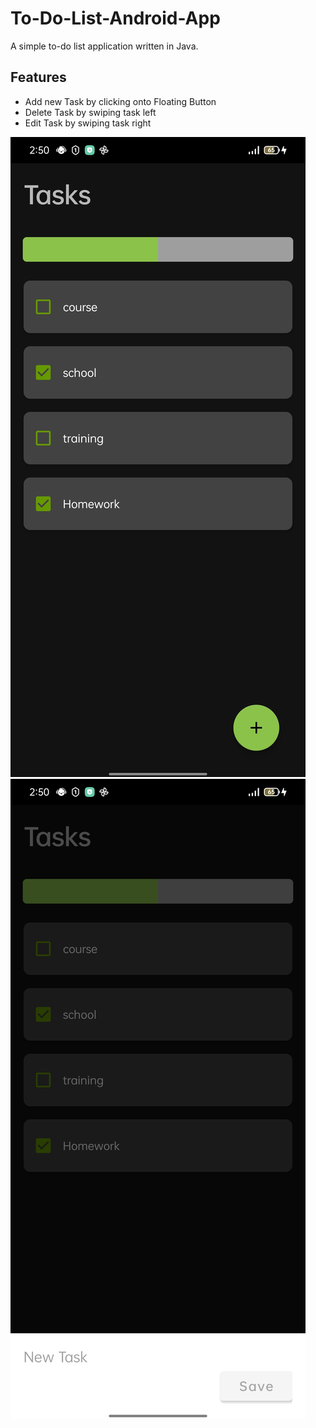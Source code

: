 # To-Do-List-Android-App
<p>A simple to-do list application written in Java.</p>
<h2>Features</h2>
<ul>
  <li>Add new Task by clicking onto Floating Button </li>
  <li>Delete Task by swiping task left </li>
  <li>Edit Task by swiping task right </li>
</ul>
<img src="https://github.com/mohamed-cs/To-Do-List-Android-App/blob/main/To%20do%20photo/To%20do%20photo/Screenshot_2021-09-16-14-50-22-43_0464f2d782233d9066a65b27de74f052.jpg" />
<img src="https://github.com/mohamed-cs/To-Do-List-Android-App/blob/main/To%20do%20photo/To%20do%20photo/Screenshot_2021-09-16-14-50-28-43_0464f2d782233d9066a65b27de74f052.jpg"/>
